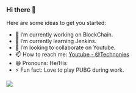 ### Hi there 👋


Here are some ideas to get you started:

- 🔭 I’m currently working on BlockChain.
- 🌱 I’m currently learning Jenkins.
- 👯 I’m looking to collaborate on Youtube.
- 📫 How to reach me: [Youtube - @Technonies](https://www.youtube.com/channel/UC1_8j7CIbV6XbgtvTJVGRiA)
- 😄 Pronouns: He/His
- ⚡ Fun fact: Love to play PUBG during work.

<image src="https://github-readme-stats.vercel.app/api?username=technonies&&show_icons=true&title_color=ffffff&icon_color=bb2acf&text_color=daf7dc&bg_color=151515">

